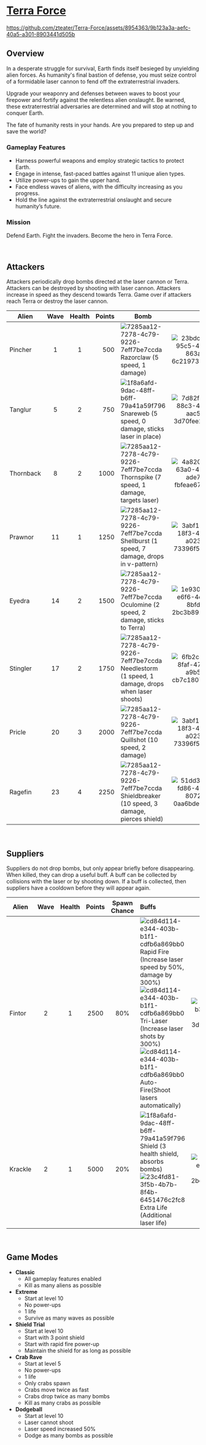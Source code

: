 # [Terra Force](https://gx.games/games/z23hhv)

https://github.com/zteater/Terra-Force/assets/8954363/9b123a3a-aefc-40a5-a301-8903441d505b

## Overview
In a desperate struggle for survival, Earth finds itself besieged by unyielding alien forces. As humanity's final bastion of defense, you must seize control of a formidable laser cannon to fend off the extraterrestrial invaders.

Upgrade your weaponry and defenses between waves to boost your firepower and fortify against the relentless alien onslaught. Be warned, these extraterrestrial adversaries are determined and will stop at nothing to conquer Earth.

The fate of humanity rests in your hands. Are you prepared to step up and save the world?

### Gameplay Features
- Harness powerful weapons and employ strategic tactics to protect Earth.
- Engage in intense, fast-paced battles against 11 unique alien types.
- Utilize power-ups to gain the upper hand.
- Face endless waves of aliens, with the difficulty increasing as you progress.
- Hold the line against the extraterrestrial onslaught and secure humanity’s future.

### Mission
Defend Earth. Fight the invaders. Become the hero in Terra Force.

<br/>

## Attackers


Attackers periodically drop bombs directed at the laser cannon or Terra. Attackers can be destroyed by shooting with laser cannon. Attackers increase in speed as they descend towards Terra. Game over if attackers reach Terra or destroy the laser cannon.

| Alien    | Wave  | Health | Points | Bomb      |     |
| -------- | :---: | :----: | -----: | --------- | :-: |
| Pincher     | 1     | 1      | 500    | ![7285aa12-7278-4c79-9226-7eff7be7ccda](https://github.com/zteater/Terra-Force/assets/8954363/97422390-e37c-49aa-ab8c-05e6c7e37bf3) Razorclaw (5 speed, 1 damage) | ![23bdca1b-95c5-4a4b-863a-6c2197324592](https://github.com/zteater/Terra-Force/assets/8954363/302776d6-8df1-4de1-baa0-4b3e065a39d1) |
| Tanglur   | 5     | 2      | 750    | ![1f8a6afd-9dac-48ff-b6ff-79a41a59f796](https://github.com/zteater/Terra-Force/assets/8954363/ecbf5532-e128-4d54-9417-d555e3587cce) Snareweb (5 speed, 0 damage, sticks laser in place) | ![7d82f019-88c3-46f4-aac5-3d70fee2f500](https://github.com/zteater/Terra-Force/assets/8954363/018f2be4-8b47-4ba0-a7cc-418f57acc2a8) |
| Thornback  | 8     | 2      | 1000   | ![7285aa12-7278-4c79-9226-7eff7be7ccda](https://github.com/zteater/Terra-Force/assets/8954363/f7d0ecea-4566-4c16-bb93-0d06ec8be98c) Thornspike (7 speed, 1 damage, targets laser) | ![4a820bfb-63a0-4a16-ade7-fbfeae670ede](https://github.com/zteater/Terra-Force/assets/8954363/504428f2-e1ec-4d6e-ac8d-817f45e7ac2c) |
| Prawnor   | 11    | 1      | 1250   | ![7285aa12-7278-4c79-9226-7eff7be7ccda](https://github.com/zteater/Terra-Force/assets/8954363/199ea709-34cb-4f9b-b435-6f66b661d33e)  Shellburst (1 speed, 7 damage, drops in v-pattern) | ![3abf1d33-18f3-42cf-a023-73396f5a7cf0](https://github.com/zteater/Terra-Force/assets/8954363/38b6534d-9f22-460b-990f-cac351c85b05) | 
| Eyedra    | 14    | 2      | 1500   | ![7285aa12-7278-4c79-9226-7eff7be7ccda](https://github.com/zteater/Terra-Force/assets/8954363/666cac7d-9d5b-4e9b-9d5d-b3cd0f19122e) Oculomine (2 speed, 2 damage, sticks to Terra) | ![1e930d8b-e6f6-4ca9-8bfd-2bc3b892848b](https://github.com/zteater/Terra-Force/assets/8954363/aa76c3fc-58aa-4485-9f93-494095b7689a) |
| Stingler    | 17    | 2      | 1750   | ![7285aa12-7278-4c79-9226-7eff7be7ccda](https://github.com/zteater/Terra-Force/assets/8954363/7f4aa51e-58a1-4796-825a-cc140f3f2c05) Needlestorm (1 speed, 1 damage, drops when laser shoots) | ![6fb2c498-8faf-47d5-a9b5-cb7c1807856d](https://github.com/zteater/Terra-Force/assets/8954363/3c08e0d1-7d22-453e-a260-8a79307d97be) |
| Pricle    | 20    | 3      | 2000   | ![7285aa12-7278-4c79-9226-7eff7be7ccda](https://github.com/zteater/Terra-Force/assets/8954363/8316ee86-d4bf-43a9-85fc-9123e32ef6e7) Quillshot (10 speed, 2 damage) | ![3abf1d33-18f3-42cf-a023-73396f5a7cf0](https://github.com/zteater/Terra-Force/assets/8954363/98a00dde-eac6-457d-9deb-d7a105ad2b84) |
| Ragefin | 23    | 4      | 2250   | ![7285aa12-7278-4c79-9226-7eff7be7ccda](https://github.com/zteater/Terra-Force/assets/8954363/719801b7-a2a5-46ca-a2d8-710a9504fa03) Shieldbreaker (10 speed, 3 damage, pierces shield) | ![51dd3595-fd86-4bf9-8072-0aa6bdee144f](https://github.com/zteater/Terra-Force/assets/8954363/eba7eb8c-57fb-43f5-9884-6bc3bde9de8d) |

<br/>

## Suppliers

Suppliers do not drop bombs, but only appear briefly before disappearing. When killed, they can drop a useful buff. A buff can be collected by collisions with the laser or by shooting down. If a buff is collected, then suppliers have a cooldown before they will appear again. 

| Alien  | Wave | Health | Points | Spawn Chance | Buffs |      |
| ------ | :--: | :----: | :----: | :----------: | :---- | :--: |
| Fintor    | 2    | 1      | 2500   | 80%          | ![cd84d114-e344-403b-b1f1-cdfb6a869bb0](https://github.com/zteater/Terra-Force/assets/8954363/5a5d7e18-ebe7-47c1-8b41-1961dd2a2f63) Rapid Fire (Increase laser speed by 50%, damage by 300%)<br/>![cd84d114-e344-403b-b1f1-cdfb6a869bb0](https://github.com/zteater/Terra-Force/assets/8954363/910db281-8f62-4ab1-bd92-7ed87cc0e342) Tri-Laser (Increase laser shots by 300%)<br/>![cd84d114-e344-403b-b1f1-cdfb6a869bb0](https://github.com/zteater/Terra-Force/assets/8954363/1c36f029-3f51-469e-a8c5-b602c6e1e30d) Auto-Fire(Shoot lasers automatically) | ![d092aae8-b36d-4429-86ad-3d73cc57bdd4](https://github.com/zteater/Terra-Force/assets/8954363/f2827104-75d4-4862-ac85-5566c27bc537) |
| Krackle | 2    | 1      | 5000   |  20%         | ![1f8a6afd-9dac-48ff-b6ff-79a41a59f796](https://github.com/zteater/Terra-Force/assets/8954363/a21e68b6-05d4-4501-b303-416876b074f8) Shield (3 health shield, absorbs bombs)<br/>![23c4fd81-3f5b-4b7b-8f4b-6451476c2fc8](https://github.com/zteater/Terra-Force/assets/8954363/85a408f3-eaf1-41b6-ac1d-91d5dee327c3) Extra Life (Additional laser life) | ![1e930d8b-e6f6-4ca9-8bfd-2bc3b892848b](https://github.com/zteater/Terra-Force/assets/8954363/4e6b9c0e-cc73-4f0a-b3ea-a4725dd773fa) 

<br/>

## Game Modes
- **Classic**
  - All gameplay features enabled
  - Kill as many aliens as possible
- **Extreme**
  - Start at level 10
  - No power-ups
  - 1 life
  - Survive as many waves as possible
- **Shield Trial**
  - Start at level 10
  - Start with 3 point shield
  - Start with rapid fire power-up
  - Maintain the shield for as long as possible  
- **Crab Rave**
  - Start at level 5
  - No power-ups
  - 1 life
  - Only crabs spawn
  - Crabs move twice as fast
  - Crabs drop twice as many bombs
  - Kill as many crabs as possible 
- **Dodgeball**
  - Start at level 10
  - Laser cannot shoot
  - Laser speed increased 50%
  - Dodge as many bombs as possible  

<br/>

<br/>
